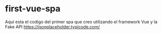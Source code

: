 # first-vue-spa
Aqui esta el codigo del primer spa que creo utilizando el framework Vue y la Fake API https://jsonplaceholder.typicode.com/
